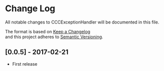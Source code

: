 # Change Log
All notable changes to CCCExceptionHandler will be documented in this file.

The format is based on [Keep a Changelog](http://keepachangelog.com/) <br>
and this project adheres to [Semantic Versioning](http://semver.org/).

## [0.0.5] - 2017-02-21
- First release

